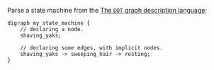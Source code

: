 Parse a state machine from the [The `DOT` graph description language](https://en.wikipedia.org/wiki/DOT_%28graph_description_language%29):
```rust,ignore
digraph my_state_machine {
    // declaring a node.
    shaving_yaks;

    // declaring some edges, with implicit nodes.
    shaving_yaks -> sweeping_hair -> resting;
}
```
